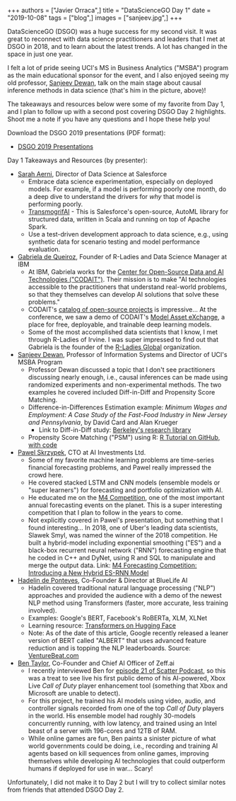 +++
authors = ["Javier Orraca",]
title = "DataScienceGO Day 1"
date = "2019-10-08"
tags = ["blog",]
images = ["sanjeev.jpg",]
+++

DataScienceGO (DSGO) was a huge success for my second visit. It was great to reconnect with data science practitioners and leaders that I met at DSGO in 2018, and to learn about the latest trends. A lot has changed in the space in just one year.
<!--more-->
I felt a lot of pride seeing UCI's MS in Business Analytics ("MSBA") program as the main educational sponsor for the event, and I also enjoyed seeing my old professor, [Sanjeev Dewan](https://www.linkedin.com/in/sanjeev-dewan-75302b17/), talk on the main stage about causal inference methods in data science (that's him in the picture, above)!

The takeaways and resources below were some of my favorite from Day 1, and I plan to follow up with a second post covering DSGO Day 2 highlights. Shoot me a note if you have any questions and I hope these help you!

Download the DSGO 2019 presentations (PDF format):

* [DSGO 2019 Presentations](https://drive.google.com/open?id=1rRbkp_LY2NC9UCi7iIR7BdDAKKcolVVe)

Day 1 Takeaways and Resources (by presenter):

* [Sarah Aerni](https://www.linkedin.com/in/sarahaerni/), Director of Data Science at Salesforce
   * Embrace data science experimentation, especially on deployed models. For example, if a model is performing poorly one month, do a deep dive to understand the drivers for _why_ that model is performing poorly.
   * [TransmogrifAI](https://transmogrif.ai) - This is Salesforce's open-source, AutoML library for structured data, written in Scala and running on top of Apache Spark.
   * Use a test-driven development approach to data science, e.g., using synthetic data for scenario testing and model performance evaluation.
* [Gabriela de Queiroz](https://www.linkedin.com/in/gabrieladequeiroz/), Founder of R-Ladies and Data Science Manager at IBM
   * At IBM, Gabriela works for the [Center for Open-Source Data and AI Technologies ("CODAIT")](https://developer.ibm.com/code/open/centers/codait/about/). Their mission is to make "AI technologies accessible to the practitioners that understand real-world problems, so that they themselves can develop AI solutions that solve these problems."
   * CODAIT's [catalog of open-source projects](https://developer.ibm.com/code/open/centers/codait/projects/) is impressive... At the conference, we saw a demo of CODAIT's [Model Asset eXchange](https://developer.ibm.com/exchanges/models/), a place for free, deployable, and trainable deep learning models.
   * Some of the most accomplished data scientists that I know, I met through R-Ladies of Irvine. I was super impressed to find out that Gabriela is the founder of the [R-Ladies Global](https://rladies.org) organization.
* [Sanjeev Dewan](https://www.linkedin.com/in/sanjeev-dewan-75302b17/), Professor of Information Systems and Director of UCI's MSBA Program
   * Professor Dewan discussed a topic that I don't see practitioners discussing nearly enough, i.e., causal inferences can be made using randomized experiments and non-experimental methods. The two examples he covered included Diff-in-Diff and Propensity Score Matching.
   * Difference-in-Differences Estimation example: _Minimum Wages and Employment: A Case Study of the Fast-Food Industry in New Jersey and Pennsylvania_, by David Card and Alan Krueger
      * Link to Diff-in-Diff study: [Berkeley's research library](http://davidcard.berkeley.edu/papers/njmin-aer.pdf)
   * Propensity Score Matching ("PSM") using R: [R Tutorial on GitHub, with code](https://sejdemyr.github.io/r-tutorials/statistics/tutorial8.html)
* [Pawel Skrzypek](https://www.linkedin.com/in/pawel-skrzypek-836344/), CTO at AI Investments Ltd.
   * Some of my favorite machine learning problems are time-series financial forecasting problems, and Pawel really impressed the crowd here.
   * He covered stacked LSTM and CNN models (ensemble models or "super learners") for forecasting and portfolio optimization with AI.
   * He educated me on the [M4 Competition](https://www.mcompetitions.unic.ac.cy), one of the most important annual forecasting events on the planet. This is a super interesting competition that I plan to follow in the years to come.
   * Not explicitly covered in Pawel's presentation, but something that I found interesting... In 2018, one of Uber's leading data scientists, Slawek Smyl, was named the winner of the 2018 competition. He built a hybrid-model including exponential smoothing ("ES") and a black-box recurrent neural network ("RNN") forecasting engine that he coded in C++ and DyNet, using R and SQL to manipulate and merge the output data. Link: [M4 Forecasting Competition: Introducing a New Hybrid ES-RNN Model](https://eng.uber.com/m4-forecasting-competition/)
* [Hadelin de Ponteves](https://www.linkedin.com/in/hadelin-de-ponteves-1425ba5b/), Co-Founder & Director at BlueLife AI
   * Hadelin covered traditional natural language processing ("NLP") approaches and provided the audience with a demo of the newest NLP method using Transformers (faster, more accurate, less training involved).
   * Examples: Google's BERT, Facebook's RoBERTa, XLM, XLNet
   * Learning resource: [Transformers on Hugging Face](https://huggingface.co/transformers/)
   * Note: As of the date of this article, Google recently released a leaner version of BERT called "ALBERT" that uses advanced feature reduction and is topping the NLP leaderboards. Source: [VentureBeat.com](https://venturebeat.com/2019/09/26/google-ais-albert-claims-top-spot-in-multiple-nlp-performance-benchmarks/)
* [Ben Taylor](https://www.linkedin.com/in/bentaylordata/), Co-Founder and Chief AI Officer of Zeff.ai
   * I recently interviewed Ben for [episode 21 of Scatter Podcast](https://www.javierorraca.com/scatterpodcast/episode-021/), so this was a treat to see live his first public demo of his AI-powered, Xbox Live _Call of Duty_ player enhancement tool (something that Xbox and Microsoft are unable to detect).
   * For this project, he trained his AI models using video, audio, and controller signals recorded from one of the top _Call of Duty_ players in the world. His ensemble model had roughly 30-models concurrently running, with low latency, and trained using an Intel beast of a server with 196-cores and 12TB of RAM.
   * While online games are fun, Ben paints a sinister picture of what world governments could be doing, i.e., recording and training AI agents based on kill sequences from online games, improving themselves while developing AI technologies that could outperform humans if deployed for use in war... Scary!
   
Unfortunately, I did not make it to Day 2 but I will try to collect similar notes from friends that attended DSGO Day 2.